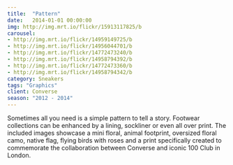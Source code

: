 ```yaml
---
title:  "Pattern"
date:   2014-01-01 00:00:00
img: http://img.mrt.io/flickr/15913117825/b
carousel:
- http://img.mrt.io/flickr/14959149725/b
- http://img.mrt.io/flickr/14956044701/b
- http://img.mrt.io/flickr/14772473240/b
- http://img.mrt.io/flickr/14958794392/b
- http://img.mrt.io/flickr/14772473360/b
- http://img.mrt.io/flickr/14958794342/b
category: Sneakers
tags: "Graphics"
client: Converse
season: "2012 - 2014"
---
```

Sometimes all you need is a simple pattern to tell a story. Footwear collections can be enhanced by a lining, sockliner or even all over print. The included images showcase a mini floral, animal footprint, oversized floral camo, native flag, flying birds with roses and a print specifically created to commemorate the collaboration between Converse and iconic 100 Club in London.
